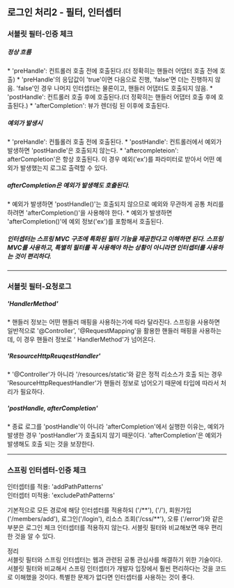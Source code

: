 <h2>로그인 처리2 - 필터, 인터셉터</h2>

<h3>서블릿 필터-인증 체크</h3>

<h5>정상 흐름</h5>
* 'preHandle': 컨트롤러 호출 전에 호출된다.(더 정확히는 핸들러 어댑터 호출 전에 호출)
  * 'preHandle'의 응답값이 'true'이면 다음으로 진행, 'false'면 더는 진행하지 않음. 'false'인 경우 나머지 인터셉터는 물론이고, 핸들러 어댑터도 호출되지 않음.
* 'postHandle': 컨트롤러 호출 후에 호출된다.(더 정확히는 핸들러 어댑터 호출 후에 호출된다.)
* 'afterCompletion': 뷰가 렌더링 된 이후에 호출된다.

<h5>예외가 발생시 </h5> 
* 'preHandle': 컨틀롤러 호출 전에 호출된다.
* 'postHandle': 컨트롤러에서 예외가 발생하면 'postHandle'은 호출되지 않는다.
* 'aftercompleteion': afterCompletion'은 항상 호출된다. 이 경우 예외('ex')를 파라미터로 받아서 어떤 예외가 발생했는지 로그로 출력할 수 있다.

<h5>afterCompletion은 예외가 발생해도 호출된다.</h5>
* 예외가 발생하면 'postHandle()'는 호출되지 않으므로 예외와 무관하게 공통 처리를 하려면 'afterCompletion()'을 사용해야 한다.
* 예외가 발생하면 'afterCompletion()'에 예외 정보('ex')를 포함해서 호출된다.

<h5>인터셉터는 스프링 MVC 구조에 특화된 필터 기능을 제공한다고 이해하면 된다. 스프링 MVC를 사용하고, 특별히 필터를 꼭 사용해야 하는 상황이 아니라면 인터셉터를 사용하는 것이 편리하다.</h5>

<hr>
<h3>서블릿 필터-요청로그</h3>

<h5>'HandlerMethod'</h5>
* 핸들러 정보는 어떤 핸들러 매핑을 사용하는가에 따라 달라진다. 스프링을 사용하면 일반적으로 '@Controller', '@RequestMapping'을 활용한 핸들러 매핑을 사용하는데, 이 경우 핸들러 정보로 ' HandlerMethod'가 넘어온다.

<h5>'ResourceHttpReuqestHandler'</h5>
* '@Controller'가 아니라 '/resources/static'와 같은 정적 리소스가 호출 되는 경우 'ResourceHttpRequestHandler'가 핸들러 정보로 넘어오기 때문에 타입에 따라서 처리가 필요하다. 

<h5>'postHandle, afterCompletion'</h5>
* 종료 로그를 'postHandle'이 아니라 'afterCompletion'에서 실행한 이유는, 예외가 발생한 경우 'postHandler'가 호출되지 않기 때문이다. 'afterCompletion'은 예외가 발생해도 호출 되는 것을 보장한다. 

<hr>

<h3>스프링 인터셉터-인증 체크</h3>

<p>인터셉터를 적용: 'addPathPatterns' <br> 인터셉터 미적용: 'excludePathPatterns'</p>
<p>기본적으로 모든 경로에 해당 인터셉터를 적용하되 ('/**'), ('/'), 회원가입('/members/add'), 로그인('/login'), 리소스 조회('/css/**'), 오류 ('/error')와 같은 부분은 로그인 체크 인터셉터를 적용하지 않는다. 서블릿 필터와 비교해보면 매우 편리한 것을 알 수 있다.</p>
<p>정리<br>
서블릿 필터와 스프링 인터셉터는 웹과 관련된 공통 관심사를 해결하기 위한 기술이다. <br>
서블릿 필터와 비교해서 스프링 인터셉터가 개발자 입장에서 훨씬 편리하다는 것을 코드로 이해했을 것이다. 특별한 문제가 없다면 인터셉터를 사용하는 것이 좋다.
</p>
